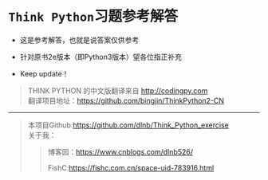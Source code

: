 # `Think Python`习题参考解答

* 这是参考解答，也就是说答案仅供参考
* 针对原书2e版本（即Python3版本）望各位指正补充

* Keep update！

> THINK PYTHON  的中文版翻译来自 http://codingpy.com  
> 翻译项目地址：https://github.com/bingjin/ThinkPython2-CN

---
> 本项目Github:https://github.com/dlnb/Think_Python_exercise  
> 关于我：
>> 博客园：https://www.cnblogs.com/dlnb526/  
>>   
>> FishC:https://fishc.com.cn/space-uid-783916.html
